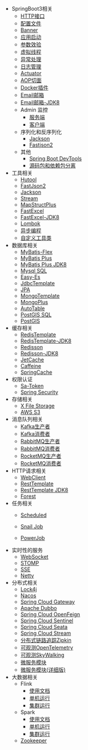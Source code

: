 - SpringBoot3相关
    - [HTTP接口](/work/Ateng-Java/springboot3/http-interface/)
    - [配置文件](/work/Ateng-Java/springboot3/config/)
    - [Banner](/work/Ateng-Java/springboot3/banner/)
    - [应用启动](/work/Ateng-Java/springboot3/startup/)
    - [参数效验](/work/Ateng-Java/springboot3/validator/)
    - [虚拟线程](/work/Ateng-Java/springboot3/virtual/)
    - [异常处理](/work/Ateng-Java/springboot3/exception/)
    - [日志管理](/work/Ateng-Java/springboot3/log/)
    - [Actuator](/work/Ateng-Java/springboot3/actuator/)
    - [AOP切面](/work/Ateng-Java/springboot3/aop/)
    - [Docker插件](/work/Ateng-Java/springboot3/docker/)
    - [Email邮箱](/work/Ateng-Java/springboot3/email/)
    - [Email邮箱-JDK8](/work/Ateng-Java/springboot3/email-jdk8/)
    - Admin 监控
        - [服务端](/work/Ateng-Java/springboot3/admin-server/)
        - [客户端](/work/Ateng-Java/springboot3/admin-client/)
    - 序列化和反序列化
        - [Jackson](/work/Ateng-Java/springboot3/serialize-jackson/)
        - [Fastjson2](/work/Ateng-Java/springboot3/serialize-fastjson2/)
    - 其他
        - [Spring Boot DevTools](/work/Ateng-Java/springboot3/doc/devtools.md)
        - [源码包和依赖包分离](/work/Ateng-Java/springboot3/doc/separate.md)
- 工具相关
    - [Hutool](/work/Ateng-Java/tools/hutool/)
    - [FastJson2](/work/Ateng-Java/tools/fastjson2/)
    - [Jackson](/work/Ateng-Java/tools/jackson/)
    - [Stream](/work/Ateng-Java/tools/stream/)
    - [MapStructPlus](/work/Ateng-Java/tools/mapstruct-plus/)
    - [FastExcel](/work/Ateng-Java/tools/fast-excel/)
    - [FastExcel-JDK8](/work/Ateng-Java/tools/fast-excel-jdk8/)
    - [Lombok](/work/Ateng-Java/tools/lombok/)
    - [异步编程](/work/Ateng-Java/tools/async/)
    - [自定义工具类](/work/Ateng-Java/tools/custom-utils/)
- 数据库相关
    - [MyBatis-Flex](/work/Ateng-Java/database/mybatis-flex/)
    - [MyBatis Plus](/work/Ateng-Java/database/mybatis-plus/)
    - [MyBatis Plus JDK8](/work/Ateng-Java/database/mybatis-plus-jdk8/)
    - [Mysql SQL](/work/Ateng-Java/database/mybatis-plus-jdk8/SQL.md)
    - [Easy-Es](/work/Ateng-Java/database/easy-es/)
    - [JdbcTemplate](/work/Ateng-Java/database/jdbc-template/)
    - [JPA](/work/Ateng-Java/database/spring-jpa/)
    - [MongoTemplate](/work/Ateng-Java/database/mongo-template/)
    - [MongoPlus](/work/Ateng-Java/database/mongo-plus/)
    - [AutoTable](/work/Ateng-Java/database/autotable/)
    - [PostGIS SQL](/work/Ateng-Java/database/mybatis-flex-postgis/SQL.md)
    - [PostGIS](/work/Ateng-Java/database/mybatis-flex-postgis/)
- 缓存相关
    - [RedisTemplate](/work/Ateng-Java/cache/redis-template/)
    - [RedisTemplate-JDK8](/work/Ateng-Java/cache/redis-template-jdk8/)
    - [Redisson](work/Ateng-Java/cache/redisson/)
    - [Redisson-JDK8](work/Ateng-Java/cache/redisson-jdk8/)
    - [JetCache](/work/Ateng-Java/cache/jetcache/)
    - [Caffeine](/work/Ateng-Java/cache/caffeine/)
    - [SpringCache](/work/Ateng-Java/cache/spring-cache/)
- 权限认证
    - [Sa-Token](/work/Ateng-Java/auth/sa-token/)
    - [Spring Security](/work/Ateng-Java/auth/spring-security/)
- 存储相关
    - [X File Storage](/work/Ateng-Java/storage/x-file-storage/)
    - [AWS S3](/work/Ateng-Java/storage/aws-s3/)
- 消息队列相关
    - [Kafka生产者](/work/Ateng-Java/mq/kafka-provider/)
    - [Kafka消费者](/work/Ateng-Java/mq/kafka-consumer/)
    - [RabbitMQ生产者](/work/Ateng-Java/mq/rabbitmq-provider/)
    - [RabbitMQ消费者](/work/Ateng-Java/mq/rabbitmq-consumer/)
    - [RocketMQ生产者](/work/Ateng-Java/mq/rocketmq-provider/)
    - [RocketMQ消费者](/work/Ateng-Java/mq/rocketmq-consumer/)
- HTTP请求相关
    - [WebClient](/work/Ateng-Java/http/web-client/)
    - [RestTemplate](/work/Ateng-Java/http/rest-template/)
    - [RestTemplate JDK8](/work/Ateng-Java/http/rest-template-jdk8/)
    - [Forest](/work/Ateng-Java/http/forest/)
- 任务相关
    -  [Scheduled](/work/Ateng-Java/task/scheduled/)

    - [Snail Job](/work/Ateng-Java/task/snail-job/)

    - [PowerJob](/work/Ateng-Java/task/power-job/)
- 实时性的服务
    - [WebSocket](/work/Ateng-Java/realtime/websocket/)
    - [STOMP](/work/Ateng-Java/realtime/stomp/)
    - [SSE](/work/Ateng-Java/realtime/sse/)
    - [Netty](/work/Ateng-Java/realtime/netty/)
- 分布式相关
    - [Lock4j](/work/Ateng-Java/distributed/lock4j/)
    - [Nacos](/work/Ateng-Java/distributed/spring-cloud-nacos/)
    - [Spring Cloud Gateway](/work/Ateng-Java/distributed/spring-cloud-gateway/)
    - [Apache Dubbo](/work/Ateng-Java/distributed/spring-cloud-dubbo-provider/)
    - [Spring Cloud OpenFeign](/work/Ateng-Java/distributed/spring-cloud-openfeign/)
    - [Spring Cloud Sentinel](/work/Ateng-Java/distributed/spring-cloud-sentinel/)
    - [Spring Cloud Seata](/work/Ateng-Java/distributed/spring-cloud-seata/)
    - [Spring Cloud Stream](/work/Ateng-Java/distributed/spring-cloud-stream/)
    - [分布式链路追踪Zipkin](/work/Ateng-Java/distributed/doc/brave-zipkin.md)
    - [可观测OpenTelemetry](/work/Ateng-Java/distributed/doc/observability.md)
    - [可观测SkyWalking](/work/Ateng-Java/distributed/doc/skywalking.md)
    - [微服务模块](/work/Ateng-Java/distributed/doc/spring-cloud-module.md)
    - [微服务模块(详细版)](/work/Ateng-Java/distributed/doc/spring-cloud-module-details.md)
- 大数据相关
    - Flink
        - [使用文档](/work/Ateng-Java/bigdata/flink-examples/)
        - [单机运行](/work/Ateng-Java/bigdata/flink-standalone/)
        - [集群运行](/work/Ateng-Java/bigdata/flink-cluster/)
    - Spark
        - [使用文档](/work/Ateng-Java/bigdata/spark-examples/)
        - [单机运行](/work/Ateng-Java/bigdata/spark-standalone/)
        - [集群运行](/work/Ateng-Java/bigdata/spark-cluster/)
    - [Zookeeper](/work/Ateng-Java/bigdata/zookeeper/)
